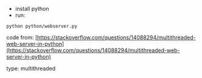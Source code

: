 - install python
- run:
```shell
python python/webserver.py
```

code from: [https://stackoverflow.com/questions/14088294/multithreaded-web-server-in-python](https://stackoverflow.com/questions/14088294/multithreaded-web-server-in-python)

type: multithreaded